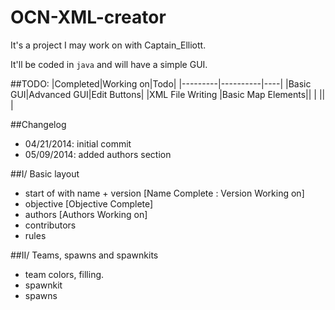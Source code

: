 OCN-XML-creator
===============

It's a project I may work on with Captain_Elliott.

It'll be coded in <code>java</code> and will have a simple GUI.

##TODO:
|Completed|Working on|Todo|
|---------|----------|----|
|Basic GUI|Advanced GUI|Edit Buttons|
|XML File Writing          |Basic Map Elements||
|        ||     |

##Changelog
- 04/21/2014: initial commit
- 05/09/2014: added authors section


##I/ Basic layout
- start of with name + version [Name Complete : Version Working on]
- objective [Objective Complete]
- authors [Authors Working on]
- contributors
- rules

##II/ Teams, spawns and spawnkits
- team colors, filling.
- spawnkit
- spawns




